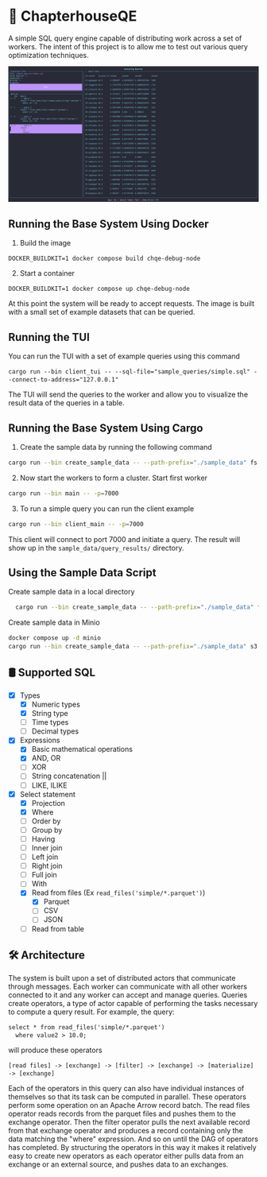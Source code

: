 # 📖 ChapterhouseQE
A simple SQL query engine capable of distributing work across a set of
workers. The intent of this project is to allow me to test out various 
query optimization techniques.

![Query TUI](./imgs/query_tui_example.png)

## Running the Base System Using Docker

1. Build the image
```
DOCKER_BUILDKIT=1 docker compose build chqe-debug-node
```

2. Start a container
```
DOCKER_BUILDKIT=1 docker compose up chqe-debug-node
```

At this point the system will be ready to accept requests. The image
is built with a small set of example datasets that can be queried.

## Running the TUI

You can run the TUI with a set of example queries using this command

```
cargo run --bin client_tui -- --sql-file="sample_queries/simple.sql" --connect-to-address="127.0.0.1"
```

The TUI will send the queries to the worker and allow you to visualize
the result data of the queries in a table.


## Running the Base System Using Cargo

1. Create the sample data by running the following command

  ```bash
  cargo run --bin create_sample_data -- --path-prefix="./sample_data" fs
  ```

2. Now start the workers to form a cluster. Start first worker

  ```bash
  cargo run --bin main -- -p=7000 
  ```

3. To run a simple query you can run the client example

  ```bash
  cargo run --bin client_main -- -p=7000
  ```

  This client will connect to port 7000 and initiate a query. The result
  will show up in the `sample_data/query_results/` directory.


## Using the Sample Data Script

Create sample data in a local directory
```bash
  cargo run --bin create_sample_data -- --path-prefix="./sample_data" fs
```

Create sample data in Minio
```bash
docker compose up -d minio
cargo run --bin create_sample_data -- --path-prefix="./sample_data" s3 "http://localhost:9000" "minioadmin" "minioadmin" "chqe" "us-east-1" "true"
```


## 🛢️ Supported SQL

- [X] Types
  - [X] Numeric types
  - [X] String type
  - [ ] Time types
  - [ ] Decimal types
- [x] Expressions
  - [X] Basic mathematical operations
  - [X] AND, OR
  - [ ] XOR
  - [ ] String concatenation ||
  - [ ] LIKE, ILIKE
- [X] Select statement
  - [X] Projection
  - [X] Where
  - [ ] Order by
  - [ ] Group by
  - [ ] Having
  - [ ] Inner join
  - [ ] Left join
  - [ ] Right join
  - [ ] Full join
  - [ ] With 
  - [X] Read from files (Ex `read_files('simple/*.parquet')`)
    - [X] Parquet
    - [ ] CSV
    - [ ] JSON
  - [ ] Read from table

## 🛠 Architecture

The system is built upon a set of distributed actors that communicate through
messages. Each worker can communicate with all other workers connected to it
and any worker can accept and manage queries. Queries create operators, a type of actor
capable of performing the tasks necessary to compute a query result. For example, the query:
```
select * from read_files('simple/*.parquet')
  where value2 > 10.0;
```

will produce these operators
```
[read files] -> [exchange] -> [filter] -> [exchange] -> [materialize] -> [exchange]
```

Each of the operators in this query can also have individual instances of themselves so that
its task can be computed in parallel. These operators perform some operation
on an Apache Arrow record batch. The read files operator reads records from the parquet
files and pushes them to the exchange operator. Then the filter operator pulls the next
available record from that exchange operator and produces a record containing only
the data matching the "where" expression. And so on until the DAG of operators has completed. By 
structuring the operators in this way it makes it relatively easy to create new operators
as each operator either pulls data from an exchange or an external source, and pushes
data to an exchanges.


